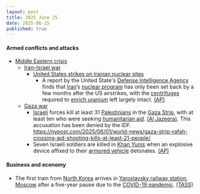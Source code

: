 ```yaml
---
layout: post
title: 2025 June 25
date: 2025-06-25
published: true
---
```



#### Armed conflicts and attacks

* [Middle Eastern crisis](https://en.wikipedia.org/wiki/Middle_Eastern_crisis_%282023-present%29 "Middle Eastern crisis (2023-present)")
  * [Iran–Israel war](https://en.wikipedia.org/wiki/Iran%E2%80%93Israel_war "Iran–Israel war")
    * [United States strikes on Iranian nuclear sites](https://en.wikipedia.org/wiki/United_States_strikes_on_Iranian_nuclear_sites "United States strikes on Iranian nuclear sites")
      * A report by the United State's [Defense Intelligence Agency](https://en.wikipedia.org/wiki/Defense_Intelligence_Agency "Defense Intelligence Agency") finds that [Iran](https://en.wikipedia.org/wiki/Iran "Iran")’s [nuclear program](https://en.wikipedia.org/wiki/Nuclear_program_of_Iran "Nuclear program of Iran") has only been set back by a few months after the US airstrikes, with the [centrifuges](https://en.wikipedia.org/wiki/Zippe-type_centrifuge "Zippe-type centrifuge") required to [enrich uranium](https://en.wikipedia.org/wiki/Enriched_uranium "Enriched uranium") left largely intact. [(AP)](https://apnews.com/article/iran-nuclear-program-military-strikes-trump-f0fc085a2605e7da3e2f47ff9ac0e01d)
  * [Gaza war](https://en.wikipedia.org/wiki/Gaza_war "Gaza war")
    * [Israeli](https://en.wikipedia.org/wiki/Israel "Israel") forces kill at least 31 [Palestinians](https://en.wikipedia.org/wiki/Palestinians "Palestinians") in the [Gaza Strip](https://en.wikipedia.org/wiki/Gaza_Strip "Gaza Strip"), with at least ten who were seeking [humanitarian aid](https://en.wikipedia.org/wiki/Humanitarian_aid "Humanitarian aid"). [(Al Jazeera)](https://www.aljazeera.com/news/liveblog/2025/6/25/live-israel-iran-truce-holds-us-did-not-destroy-iranian-nuclear-programme). This accusation has been denied by the IDF. <https://nypost.com/2025/06/01/world-news/gaza-strip-rafah-crossing-aid-shooting-kills-at-least-21-people/>
    * Seven Israeli soldiers are killed in [Khan Yunis](https://en.wikipedia.org/wiki/Khan_Yunis "Khan Yunis") when an explosive device affixed to their [armored vehicle](https://en.wikipedia.org/wiki/Armored_Corps_%28Israel%29 "Armored Corps (Israel)") detonates. [(AP)](https://apnews.com/article/israel-hamas-war-gaza-06-25-2025-fa3d0a63c2b78a2e95984f1122b89317)

#### Business and economy

* The first train from [North Korea](https://en.wikipedia.org/wiki/North_Korea "North Korea") arrives in [Yaroslavsky railway station](https://en.wikipedia.org/wiki/Moscow_Yaroslavsky_railway_station "Moscow Yaroslavsky railway station"), [Moscow](https://en.wikipedia.org/wiki/Moscow "Moscow") after a five-year pause due to the [COVID-19 pandemic](https://en.wikipedia.org/wiki/COVID-19_pandemic "COVID-19 pandemic"). [(TASS)](https://tass.com/economy/1980905)
